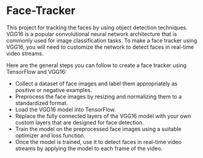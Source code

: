 # Face-Tracker
This project for tracking the faces by using object detection techniques. VGG16 is a popular convolutional neural network architecture that is commonly used for image classification tasks. To make a face tracker using VGG16, you will need to customize the network to detect faces in real-time video streams.

Here are the general steps you can follow to create a face tracker using TensorFlow and VGG16:
- Collect a dataset of face images and label them appropriately as positive or negative examples.
- Preprocess the face images by resizing and normalizing them to a standardized format.
- Load the VGG16 model into TensorFlow.
- Replace the fully connected layers of the VGG16 model with your own custom layers that are designed for face detection.
- Train the model on the preprocessed face images using a suitable optimizer and loss function.
- Once the model is trained, use it to detect faces in real-time video streams by applying the model to each frame of the video.
